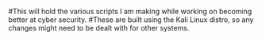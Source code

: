#This will hold the various scripts I am making while working on becoming better at cyber security.
#These are built using the Kali Linux distro, so any changes might need to be dealt with for other systems.
